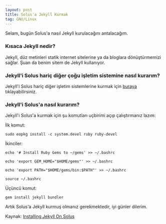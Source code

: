 ```yaml
---
layout: post
title: Solus'a Jekyll Kurmak
tag: GNU/Linux
---
```

Selam, bugün Solus'a nasıl Jekyll kurulacağını antalacağım.

### Kısaca Jekyll nedir?

Jekyll, düz metinleri statik internet sitelerine ya da bloglara dönüştürmemizi sağlar. 
Şuan da benim sitem de Jekyll kullanıyor.

### Jekyll'i Solus hariç diğer çoğu işletim sistemine nasıl kurarım?

Jekyll'i Solus hariç diğer işletim sistemlerine kurmak için [buraya](https://jekyllrb.com/docs/installation/) tıklayabilirsiniz.

### Jekyll'i Solus'a nasıl kurarım?

Jekyll'i Solus'a kurmak için şu komutları uçbirimi açıp çalıştırmanız lazım:

İlk komut:

`sudo eopkg install -c system.devel ruby ruby-devel`

İkinciler:

`echo '# Install Ruby Gems to ~/gems' >> ~/.bashrc`

`echo 'export GEM_HOME="$HOME/gems"' >> ~/.bashrc`

`echo 'export PATH="$HOME/gems/bin:$PATH"' >> ~/.bashrc`

`source ~/.bashrc`

Üçüncü komut:

`gem install jekyll bundler`

Artık Solus'a Jekyll kurmuş olmanız gerekmektedir, iyi günler dilerim.

Kaynak: [Installing Jekyll On Solus](https://mukhtharcm.github.io/linux/jekyll-in-solus/)